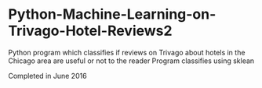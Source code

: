 # Python-Machine-Learning-on-Trivago-Hotel-Reviews2
Python program which classifies if reviews on Trivago about hotels in the Chicago area are useful or not to the reader
Program classifies using sklean

Completed in June 2016
